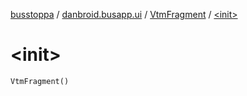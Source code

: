 [busstoppa](../../index.md) / [danbroid.busapp.ui](../index.md) / [VtmFragment](index.md) / [&lt;init&gt;](./-init-.md)

# &lt;init&gt;

`VtmFragment()`